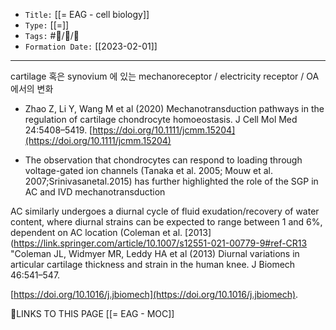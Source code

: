 
-   `Title:` [[= EAG - cell biology]]
-   `Type:` [[=]]
-   `Tags:` #🧠️/📝️/🌱️ 
-   `Formation Date:` [[2023-02-01]]
---

cartilage 혹은 synovium 에 있는 mechanoreceptor / electricity receptor / OA에서의 변화

- Zhao Z, Li Y, Wang M et al (2020) Mechanotransduction pathways in the regulation of cartilage chondrocyte homoeostasis. J Cell Mol Med 24:5408–5419. [https://doi.org/10.1111/jcmm.15204](https://doi.org/10.1111/jcmm.15204)

- The observation that chondrocytes can respond to loading through voltage-gated ion channels (Tanaka et al. 2005; Mouw et al. 2007;Srinivasanetal.2015) has further highlighted the role of the SGP in AC and IVD mechanotransduction

AC similarly undergoes a diurnal cycle of fluid exudation/recovery of water content, where diurnal strains can be expected to range between 1 and 6%, dependent on AC location (Coleman et al. [2013](https://link.springer.com/article/10.1007/s12551-021-00779-9#ref-CR13 "Coleman JL, Widmyer MR, Leddy HA et al (2013) Diurnal variations in articular cartilage thickness and strain in the human knee. J Biomech 46:541–547.

[https://doi.org/10.1016/j.jbiomech](https://doi.org/10.1016/j.jbiomech).







🔗LINKS TO THIS PAGE
[[= EAG - MOC]]